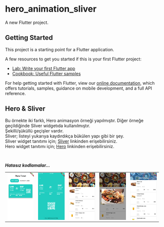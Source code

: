 # hero_animation_sliver
A new Flutter project.

## Getting Started

This project is a starting point for a Flutter application.

A few resources to get you started if this is your first Flutter project:

- [Lab: Write your first Flutter app](https://flutter.dev/docs/get-started/codelab)
- [Cookbook: Useful Flutter samples](https://flutter.dev/docs/cookbook)

For help getting started with Flutter, view our 
[online documentation](https://flutter.dev/docs), which offers tutorials, 
samples, guidance on mobile development, and a full API reference.

## Hero & Sliver

Bu örnekte iki farklı, Hero animasyon örneği yapılmıştır. Diğer örneğe geçildiğinde Sliver widgetıda kullanılmıştır. </br>Şekilli/şüküllü geçişler vardır.</br> Sliver; listeyi yukarıya kaydırdıkça bükülen yapı gibi bir şey.  </br>
Sliver widget tanıtımı için;  [Sliver](https://www.youtube.com/watch?v=R9C5KMJKluE)
linkinden erişebilirsiniz. </br>
Hero widget tanıtımı için;   [Hero](https://www.youtube.com/watch?v=Be9UH1kXFDw) linkinden erişebilirsiniz.

</br>

<i><b>Hatasız kodlamalar...</i></b>

<table>
  <tr>
  <td> 
  <img src = "https://github.com/Bucerella/Hero-Sliver/blob/master/images/ss.png" width = 600>
  </td>
  <td>
  <img src = "https://github.com/Bucerella/Hero-Sliver/blob/master/images/ss2.png" width = 600>
  </td>
  <td>
  <img src = "https://github.com/Bucerella/Hero-Sliver/blob/master/images/ss3.png" width = 600>
  
  </td>
 <td>
  <img src = "https://github.com/Bucerella/Hero-Sliver/blob/master/images/ss4.png" width = 600>
  
  </td>
   <td>
  <img src = "https://github.com/Bucerella/Hero-Sliver/blob/master/images/ss5.png" width = 600>
  
  </td>
  </tr>
</table>
